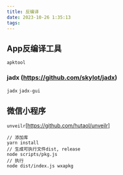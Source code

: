 ```yaml
---
title: 反编译
date: 2023-10-26 1:35:13
tags:
---
```


## App反编译工具

`apktool`

### jadx (https://github.com/skylot/jadx)

`jadx` `jadx-gui`

## 微信小程序

`unveilr`[https://github.com/hutaol/unveilr]

```shell
// 添加库
yarn install
// 生成可执行文件dist, release
node scripts/pkg.js
// 执行
node dist/index.js wxapkg
```
